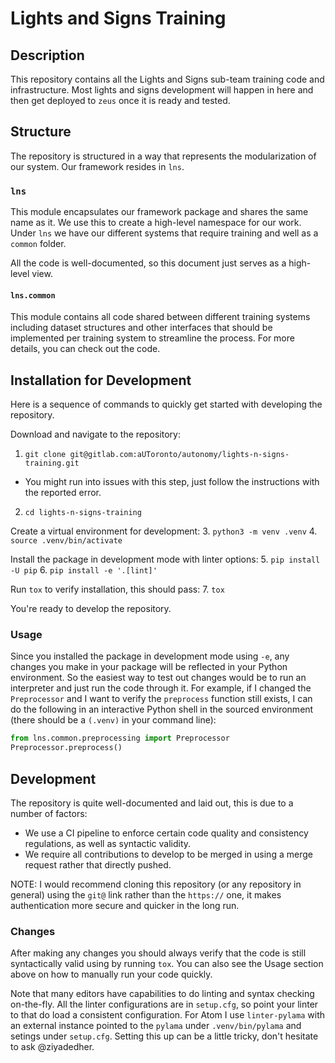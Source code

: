# Lights and Signs Training
## Description
This repository contains all the Lights and Signs sub-team training code and infrastructure. Most lights and signs development will happen in here and then get deployed to `zeus` once it is ready and tested.

## Structure
The repository is structured in a way that represents the modularization of our system. Our framework resides in `lns`.

### `lns`
This module encapsulates our framework package and shares the same name as it. We use this to create a high-level namespace for our work. Under `lns` we have our different systems that require training and well as a `common` folder.

All the code is well-documented, so this document just serves as a high-level view.

#### `lns.common`
This module contains all code shared between different training systems including dataset structures and other interfaces that should be implemented per training system to streamline the process. For more details, you can check out the code.


## Installation for Development
Here is a sequence of commands to quickly get started with developing the repository.

Download and navigate to the repository:
1. `git clone git@gitlab.com:aUToronto/autonomy/lights-n-signs-training.git`
  * You might run into issues with this step, just follow the instructions with the reported error.
2. `cd lights-n-signs-training`

Create a virtual environment for development:
3. `python3 -m venv .venv`
4. `source .venv/bin/activate`

Install the package in development mode with linter options:
5. `pip install -U pip`
6. `pip install -e '.[lint]'`

Run `tox` to verify installation, this should pass:
7. `tox`

You're ready to develop the repository.

### Usage
Since you installed the package in development mode using `-e`, any changes you make in your package will be reflected in your Python environment. So the easiest way to test out changes would be to run an interpreter and just run the code through it. For example, if I changed the `Preprocessor` and I want to verify the `preprocess` function still exists, I can do the following in an interactive Python shell in the sourced environment (there should be a `(.venv)` in your command line):
```python
from lns.common.preprocessing import Preprocessor
Preprocessor.preprocess()
```


## Development
The repository is quite well-documented and laid out, this is due to a number of factors:
* We use a CI pipeline to enforce certain code quality and consistency regulations, as well as syntactic validity.
* We require all contributions to develop to be merged in using a merge request rather that directly pushed.

NOTE: I would recommend cloning this repository (or any repository in general) using the `git@` link rather than the `https://` one, it makes authentication more secure and quicker in the long run.


### Changes
After making any changes you should always verify that the code is still syntactically valid using by running `tox`. You can also see the Usage section above on how to manually run your code quickly.

Note that many editors have capabilities to do linting and syntax checking on-the-fly. All the linter configurations are in `setup.cfg`, so point your linter to that do load a consistent configuration. For Atom I use `linter-pylama` with an external instance pointed to the `pylama` under `.venv/bin/pylama` and setings under `setup.cfg`. Setting this up can be a little tricky, don't hesitate to ask @ziyadedher.
